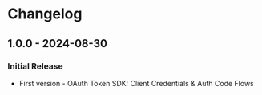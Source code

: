 # Changelog

## 1.0.0 - 2024-08-30
### Initial Release
- First version - OAuth Token SDK: Client Credentials & Auth Code Flows
